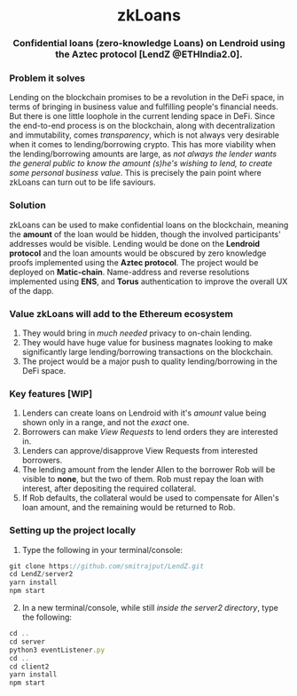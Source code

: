 <h1 align="center">zkLoans</h1>
<p><h3 align="center">Confidential loans (zero-knowledge Loans) on Lendroid using the Aztec protocol [LendZ @ETHIndia2.0].</h3></p>


### Problem it solves
Lending on the blockchain promises to be a revolution in the DeFi space, in terms of bringing in business value and fulfilling people's financial needs. But there is one little loophole in the current lending space in DeFi. Since the end-to-end process is on the blockchain, along with decentralization and immutability, comes _transparency_, which is not always very desirable when it comes to lending/borrowing crypto. This has more viability when the lending/borrowing amounts are large, as _not always the lender wants the general public to know the amount (s)he's wishing to lend, to create some personal business value_. This is precisely the pain point where zkLoans can turn out to be life saviours. 

### Solution
zkLoans can be used to make confidential  loans on the blockchain, meaning the **amount** of the loan would be hidden, though the involved participants' addresses would be visible. Lending would be done on the **Lendroid protocol** and the loan amounts would be obscured by zero knowledge proofs implemented using the  **Aztec protocol**. The project would be deployed on **Matic-chain**. Name-address and reverse resolutions implemented using **ENS**, and **Torus** authentication to improve the overall UX of the dapp. 
 
### Value zkLoans will add to the Ethereum ecosystem 
1. They would bring in _much needed_ privacy to on-chain lending. 
2. They would have huge value for business magnates looking to make significantly large lending/borrowing transactions on the blockchain. 
3. The project would be a major push to quality lending/borrowing in the DeFi space. 

### Key features [WIP]
1. Lenders can create loans on Lendroid with it's _amount_ value being shown only in a range, and not the _exact_ one.
2. Borrowers can make _View Requests_ to lend orders they are interested in.
3. Lenders can approve/disapprove View Requests from interested borrowers.
4. The lending amount from the lender Allen to the borrower Rob will be visible to **none**, but the two of them. Rob must repay the loan with interest, after depositing the required collateral.
5. If Rob defaults, the collateral would be used to compensate for Allen's loan amount, and the remaining would be returned to Rob.


### Setting up the project locally
1. Type the following in your terminal/console:
```javascript
git clone https://github.com/smitrajput/LendZ.git
cd LendZ/server2
yarn install
npm start
```
2. In a new terminal/console, while still _inside the server2 directory_, type the following:
```javascript
cd ..
cd server
python3 eventListener.py
cd ..
cd client2
yarn install
npm start
```

